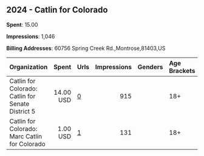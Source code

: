 ## 2024 - Catlin for Colorado 
**Spent**: 15.00

**Impressions**: 1,046

**Billing Addresses**: 60756 Spring Creek Rd.,Montrose,81403,US

|Organization|Spent|Urls|Impressions|Genders|Age Brackets|Country Codes|
|:---|---:|:---|---:|:---|:---|:---|
|Catlin for Colorado: Catlin for Senate District 5|14.00 USD|[0](https://www.snap.com/political-ads/asset/c146702e732e4a15cb46b3307f670445514d35e808bc9e338752813d3d04408f?mediaType=mp4)|915||18+|united states|
|Catlin for Colorado: Marc Catlin for Colorado|1.00 USD|[1](https://www.snap.com/political-ads/asset/98230e9c068bbf9c5c4eaa5cb0102d93c3922de4134a1130f93e34cf05614da8?mediaType=mp4)|131||18+|united states|
